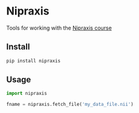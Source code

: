 # Nipraxis

Tools for working with the [Nipraxis course](https://nipraxis.org)

## Install

```bash
pip install nipraxis
```

## Usage

```python
import nipraxis

fname = nipraxis.fetch_file('my_data_file.nii')
```
